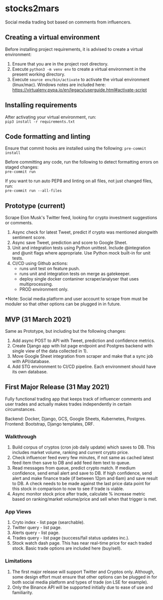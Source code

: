 # stocks2mars
Social media trading bot based on comments from influencers.

## Creating a virtual environment
Before installing project requirements, it is advised to create a virtual environment:
1. Ensure that you are in the project root directory.
2. Execute `python3 -m venv env` to create a virtual environment in the present working directory.
3. Execute `source env/bin/activate` to activate the virtual environment (linux/mac). Windows notes are included here:  https://virtualenv.pypa.io/en/legacy/userguide.html#activate-script

## Installing requirements
After activating your virtual environment, run: </br>
`pip3 install -r requirements.txt`

## Code formatting and linting
Ensure that commit hooks are installed using the following:
`pre-commit install`

Before committing any code, run the following to detect formatting errors on staged changes: </br>
`pre-commit run`

If you want to run auto PEP8 and linting on all files, not just changed files, run: </br>
`pre-commit run --all-files`

## Prototype (current)
Scrape Elon Musk's Twitter feed, looking for crypto investment suggestions or comments.

1) Async check for latest Tweet, predict if crypto was mentioned alongwith sentiment score. 
2) Async save Tweet, prediction and score to Google Sheet.
3) Unit and integration tests using Python unittest. Include @integration and @unit flags where appropriate. Use Python mock built-in for unit tests.
4) CI/CD using Github actions:
    - runs unit test on feature push.
    - runs unit and integration tests on merge as gatekeeper.
    - deploy single docker contaniner scraper/analyser that uses multiprocessing.
    - PROD environment only.

*Note: Social media platform and user account to scrape from must be moduler so that other options can be plugged in in future. 

## MVP (31 March 2021)
Same as Prototype, but including but the following changes:

1) Add async POST to API with Tweet, prediction and confidence metrics.
2) Create Django app with list page endpoint and Postgres backend with single view of the data collected in 1).
3) Move Google Sheet integration from scraper and make that a sync job with API/database.
4) Add STG environment to CI/CD pipeline. Each environment should have its own database.

## First Major Release (31 May 2021)
Fully functional trading app that keeps track of influencer comments and user trades and actually makes trades independently in certain circumstances. 

Backend: Docker, Django, GCS, Google Sheets, Kubernetes, Postgres.
Frontend: Bootstrap, Django templates, DRF.

### Walkthrough
1) Build corpus of cryptos (cron job daily update) which saves to DB. This includes market volume, ranking and current crypto price.
2) Check influencer feed every few minutes, if not same as cached latest feed item then save to DB and add feed item text to queue.
3) Read messages from queue, predict crypto match. If medium confidence, send email alert and save to DB. If high confidence, send alert and make finance trade (if between 12pm and 6am) and save result to DB. A check needs to be made against the last price data point for this stock in comparison to now to see if trade is viable.
4) Async monitor stock price after trade, calculate % increase metric based on ranking/market volume/price and sell when that trigger is met. 

### App Views
1) Cryto index - list page (searchable).
2) Twitter query - list page.
3) Alerts query - list page.
4) Trades query - list page (success/fail status updates inc.).
5) Stock watch dash page. This has near real-time price for each traded stock. Basic trade options are included here (buy/sell).

### Limitations
1) The first major release will support Twitter and Cryptos only. Although, some design effort must ensure that other options can be plugged in for both social media platform and types of trade (on LSE for example).
2) Only the Binance API will be supported initially due to ease of use and familiarity.

